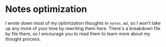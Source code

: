 # Notes optimization

I wrote down most of my optimization thoughts in `notes.md`, so I won't take up any more of your time by rewriting them here. There's a breakdown file by file there, so I encourage you to read them to learn more about my thought process.
